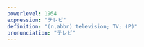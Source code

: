 ```yaml
---
powerlevel: 1954
expression: "テレビ"
definition: "(n,abbr) television; TV; (P)"
pronunciation: "テレビ"
---
```

